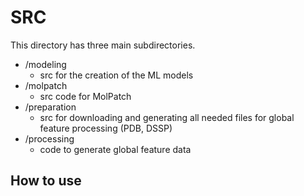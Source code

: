 # SRC

This directory has three main subdirectories.

* /modeling
  * src for the creation of the ML models
* /molpatch
  * src code for MolPatch
* /preparation
  * src for downloading and generating all needed files for global feature processing (PDB, DSSP)
* /processing
  * code to generate global feature data

## How to use
